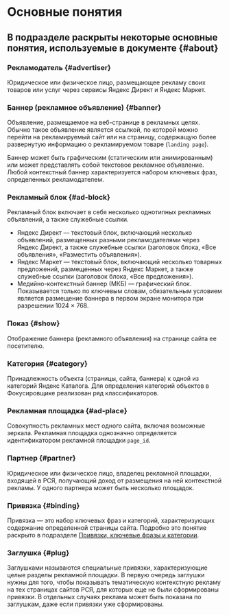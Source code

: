 # Основные понятия

## В подразделе раскрыты некоторые основные понятия, используемые в документе {#about}

### Рекламодатель {#advertiser}

Юридическое или физическое лицо, размещающее рекламу своих товаров или услуг через сервисы Яндекс&nbsp;Директ и Яндекс&nbsp;Маркет.

### Баннер (рекламное объявление) {#banner}

Объявление, размещаемое на веб-странице в рекламных целях. Обычно такое объявление является ссылкой, по которой можно перейти на рекламируемый сайт или на страницу, содержащую более развернутую информацию о рекламируемом товаре (`landing page`).

Баннер может быть графическим (статическим или анимированным) или может представлять собой текстовое рекламное объявление.
 Любой контекстный баннер характеризуется набором ключевых фраз, определенных рекламодателем.

### Рекламный блок {#ad-block}
Рекламный блок включает в себя несколько однотипных рекламных объявлений, а также служебные ссылки.

* Яндекс&nbsp;Директ — текстовый блок, включающий несколько объявлений, размещенных разными рекламодателями через Яндекс&nbsp;Директ, а также служебные ссылки (заголовок блока, «Все объявления», «Разместить объявления»).
* Яндекс&nbsp;Маркет — текстовый блок, включающий несколько товарных предложений, размещенных через Яндекс&nbsp;Маркет, а также служебные ссылки (заголовок блока, «Все предложения»).
* Медийно-контекстный баннер (МКБ) — графический блок. Показывается только по ключевым словам, обязательным условием является размещение баннера в первом экране монитора при разрешении 1024&nbsp;×&nbsp;768.

### Показ {#show}

Отображение баннера (рекламного объявления) на странице сайта ее посетителю.

### Категория {#category}

Принадлежность объекта (страницы, сайта, баннера) к одной из категорий Яндекс&nbsp;Каталога. Для определения категорий объектов в Фокусировщике реализован ряд классификаторов.

### Рекламная площадка {#ad-place}

Совокупность рекламных мест одного сайта, включая возможные зеркала. Рекламная площадка однозначно определяется идентификатором рекламной площадки `page_id`.

### Партнер {#partner}

Юридическое или физическое лицо, владелец рекламной площадки, входящей в РСЯ, получающий доход от размещения на ней контекстной рекламы. У одного партнера может быть несколько площадок.

### Привязка {#binding}

Привязка — это набор ключевых фраз и категорий, характеризующих содержание определенной страницы сайта. Подробно это понятие раскрыто в подразделе [Привязки, ключевые фразы и категории](bindings.md).

### Заглушка {#plug}

Заглушками называются специальные привязки, характеризующие целые разделы рекламной площадки. В первую очередь заглушки нужны для того, чтобы показывать тематическую контекстную рекламу на тех страницах сайтов РСЯ, для которых еще не были сформированы привязки. В отдельных случаях реклама может быть показана по заглушкам, даже если привязки уже сформированы.

